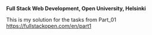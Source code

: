 **Full Stack Web Development, Open University, Helsinki**

This is my solution for the tasks from Part_01 https://fullstackopen.com/en/part1
